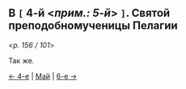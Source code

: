 
## В `[` 4-й <*прим.: 5-й*> `]`. Святой преподобномученицы Пелагии

<*p. 156 / 101*>

Так же.

[← 4-е](05_04_MES.ru.md) | [Май](README.md#5-й) | [6-е →](05_06_MES.ru.md)
